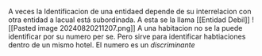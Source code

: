 A veces la Identificacion de una entidaed depende de su interrelacion con otra entidad a lacual está subordinada.  A esta se la llama [[Entidad Debil]]
![[Pasted image 20240820211207.png]]
A una habitacion no se la puede identificar por su numero per se. Pero sirve para identificar habtiaciones dentro de un mismo hotel.
El numero es un _discriminante_